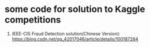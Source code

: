 # some code for solution to Kaggle competitions
1. IEEE-CIS Fraud Detection
solution(Chinese Version):
https://blog.csdn.net/qq_42017046/article/details/100187284
